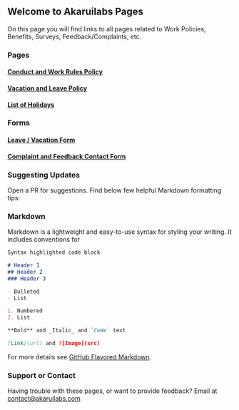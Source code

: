 ## Welcome to Akaruilabs Pages

On this page you will find links to all pages related to Work Policies, Benefits, Surveys, Feedback/Complaints, etc.

### Pages
#### [Conduct and Work Rules Policy](http://pages.akaruilabs.com/work-rules)
#### [Vacation and Leave Policy](http://pages.akaruilabs.com/vacation)
#### [List of Holidays](http://pages.akaruilabs.com/holidays)

### Forms
#### [Leave / Vacation Form](https://docs.google.com/forms/d/e/1FAIpQLSfDNYQl0xGu5CQAb8-uFp0NDOr9d9OnlfrH3oJZ3cyHp9KS_A/viewform?usp=sf_link)
#### [Complaint and Feedback Contact Form](https://docs.google.com/forms/d/e/1FAIpQLSe1kiJDX5qmFC3TPXI62tLwR4xAXP9rb5cPRHReHzmtWQV10A/viewform?usp=sf_link)

### Suggesting Updates

Open a PR for suggestions. Find below few helpful Markdown formatting tips:

### Markdown

Markdown is a lightweight and easy-to-use syntax for styling your writing. It includes conventions for

```markdown
Syntax highlighted code block

# Header 1
## Header 2
### Header 3

- Bulleted
- List

1. Numbered
2. List

**Bold** and _Italic_ and `Code` text

[Link](url) and ![Image](src)
```

For more details see [GitHub Flavored Markdown](https://guides.github.com/features/mastering-markdown/).


### Support or Contact

Having trouble with these pages, or want to provide feedback? Email at contact@akaruilabs.com 
